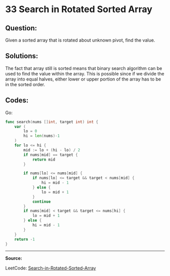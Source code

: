 33 Search in Rotated Sorted Array
===================

Question:
---------

Given a sorted array that is rotated about unknown pivot, find the value.

Solutions:
----------

The fact that array still is sorted means that binary search algorithm can be
used to find the value within the array. This is possible since if we divide
the array into equal halves, either lower or upper portion of the array has to
be in the sorted order.

Codes:
------

Go:

```go
func search(nums []int, target int) int {
    var (
        lo = 0
        hi = len(nums)-1
    )
    for lo <= hi {
        mid := lo + (hi - lo) / 2
        if nums[mid] == target {
            return mid
        }

        if nums[lo] <= nums[mid] {
            if nums[lo] <= target && target < nums[mid] {
                hi = mid - 1
            } else {
                lo = mid + 1
            }
            continue
        }
        if nums[mid] < target && target <= nums[hi] {
            lo = mid + 1
        } else {
            hi = mid - 1
        }
    }
    return -1
}
```

---

**Source:**

LeetCode: [Search-in-Rotated-Sorted-Array](https://leetcode.com/problems/search-in-rotated-sorted-array/)
